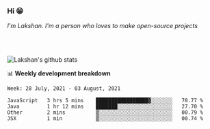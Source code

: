 ### Hi 😁

*I'm Lakshan. I'm a person who loves to make open-source projects*


<br/><br/>

![Lakshan's github stats](https://github-readme-stats.vercel.app/api?username=sandaruwan98&show_icons=true&theme=prussian )<br/>



📊 **Weekly development breakdown**
<!--START_SECTION:waka-->
```text
Week: 28 July, 2021 - 03 August, 2021

JavaScript   3 hrs 5 mins    █████████████████▓░░░░░░░   70.77 % 
Java         1 hr 12 mins    ███████░░░░░░░░░░░░░░░░░░   27.70 % 
Other        2 mins          ▒░░░░░░░░░░░░░░░░░░░░░░░░   00.79 % 
JSX          1 min           ▒░░░░░░░░░░░░░░░░░░░░░░░░   00.74 % 
```
<!--END_SECTION:waka-->

